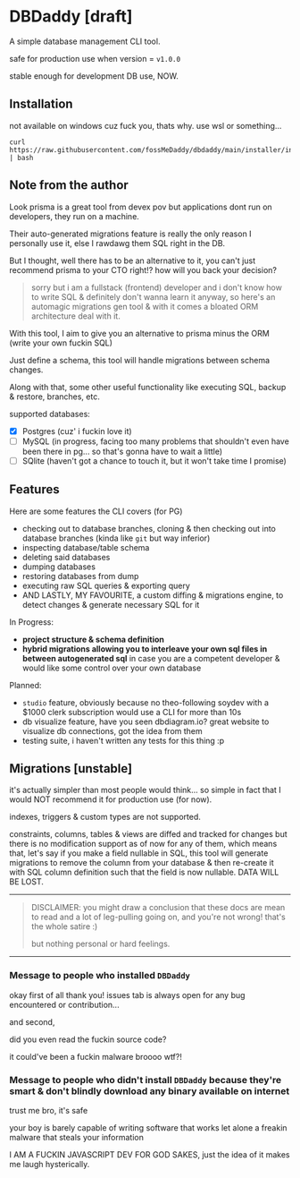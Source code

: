 # DBDaddy [draft]

A simple database management CLI tool.

safe for production use when version = `v1.0.0`

stable enough for development DB use, NOW.

## Installation
not available on windows cuz fuck you, thats why. use wsl or something...
```
curl https://raw.githubusercontent.com/fossMeDaddy/dbdaddy/main/installer/install.sh | bash
```

## Note from the author
Look prisma is a great tool from devex pov but applications dont run on developers, they run on a machine.

Their auto-generated migrations feature is really the only reason I personally use it, else I rawdawg them SQL right in the DB.

But I thought, well there has to be an alternative to it, you can't just recommend prisma to your CTO right!? how will you back your decision?
> sorry but i am a fullstack (frontend) developer and i don't know how to write SQL & definitely don't wanna learn it anyway,
> so here's an automagic migrations gen tool & with it comes a bloated ORM architecture deal with it.

With this tool, I aim to give you an alternative to prisma minus the ORM (write your own fuckin SQL)

Just define a schema, this tool will handle migrations between schema changes.

Along with that, some other useful functionality like executing SQL, backup & restore, branches, etc.

supported databases:
- [x] Postgres (cuz' i fuckin love it)
- [ ] MySQL (in progress, facing too many problems that shouldn't even have been there in pg... so that's gonna have to wait a little)
- [ ] SQlite (haven't got a chance to touch it, but it won't take time I promise)

## Features
Here are some features the CLI covers (for PG)
- checking out to database branches, cloning & then checking out into database branches (kinda like `git` but way inferior)
- inspecting database/table schema
- deleting said databases
- dumping databases
- restoring databases from dump
- executing raw SQL queries & exporting query
- AND LASTLY, MY FAVOURITE, a custom diffing & migrations engine, to detect changes & generate necessary SQL for it

In Progress:
- **project structure & schema definition**
- **hybrid migrations allowing you to interleave your own sql files in between autogenerated sql** in case you are a competent developer & would like some control over your own database

Planned:
- `studio` feature, obviously because no theo-following soydev with a $1000 clerk subscription would use a CLI for more than 10s
- db visualize feature, have you seen dbdiagram.io? great website to visualize db connections, got the idea from them
- testing suite, i haven't written any tests for this thing :p

## Migrations [unstable]
it's actually simpler than most people would think... so simple in fact that I would NOT recommend it for production use (for now).

indexes, triggers & custom types are not supported.

constraints, columns, tables & views are diffed and tracked for changes but there is no modification support as of now for any of them,
which means that, let's say if you make a field nullable in SQL, this tool will generate migrations to remove the column
from your database & then re-create it with SQL column definition such that the field is now nullable. DATA WILL BE LOST.

---
> DISCLAIMER:
> you might draw a conclusion that these docs are mean to read and a lot of leg-pulling going on, and you're not wrong! that's the whole satire :)
>
> but nothing personal or hard feelings.
---
### Message to people who installed `DBDaddy`

okay first of all thank you! issues tab is always open for any bug encountered or contribution...

and second,

did you even read the fuckin source code?

it could've been a fuckin malware broooo wtf?!

### Message to people who didn't install `DBDaddy` because they're smart & don't blindly download any binary available on internet

trust me bro, it's safe

your boy is barely capable of writing software that works let alone a freakin malware that steals your information

I AM A FUCKIN JAVASCRIPT DEV FOR GOD SAKES, just the idea of it makes me laugh hysterically.
